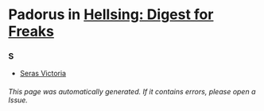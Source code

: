 # Padorus in [Hellsing: Digest for Freaks](https://myanimelist.net/anime/6904/Hellsing__Digest_for_Freaks)

### S
* [Seras Victoria](https://github.com/shadow578/Project-Padoru/blob/master/table-of-contents/characters/SerasVictoria.md)

###### This page was automatically generated. If it contains errors, please open a Issue.
